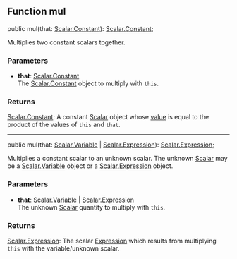 ## Function mul

<declaration>

public mul(that: [Scalar.Constant](reference/v/0.2.1/quantities/Scalar.Constant)): [Scalar.Constant](reference/v/0.2.1/quantities/Scalar.Constant);

</declaration>

Multiplies two constant scalars together.

### Parameters
* **that**: [Scalar.Constant](reference/v/0.2.1/quantities/Scalar.Constant)<br>
 The [Scalar.Constant](reference/v/0.2.1/quantities/Scalar.Constant) object to multiply with `this`.

### Returns
[Scalar.Constant](reference/v/0.2.1/quantities/Scalar.Constant):
A constant [Scalar](reference/v/0.2.1/quantities/Scalar) object whose [value](reference/v/0.2.1/core/definitions/Constant/value) is
equal to the product of the values of `this` and `that`.

-------------------

<declaration>

public mul(that: [Scalar.Variable](reference/v/0.2.1/quantities/Scalar.Variable) | [Scalar.Expression](reference/v/0.2.1/quantities/Scalar.Expression)): [Scalar.Expression](reference/v/0.2.1/quantities/Scalar.Expression);

</declaration>

Multiplies a constant scalar to an unknown scalar. The unknown [Scalar](reference/v/0.2.1/quantities/Scalar) may be a
[Scalar.Variable](reference/v/0.2.1/quantities/Scalar.Variable) object or a [Scalar.Expression](reference/v/0.2.1/quantities/Scalar.Expression) object.

### Parameters
* **that**: [Scalar.Variable](reference/v/0.2.1/quantities/Scalar.Variable) | [Scalar.Expression](reference/v/0.2.1/quantities/Scalar.Expression)<br>
 The unknown [Scalar](reference/v/0.2.1/quantities/Scalar) quantity to multiply with `this`.

### Returns
[Scalar.Expression](reference/v/0.2.1/quantities/Scalar.Expression): The scalar [Expression](reference/v/0.2.1/core/definitions/Expression) which results from multiplying `this` with the variable/unknown scalar.